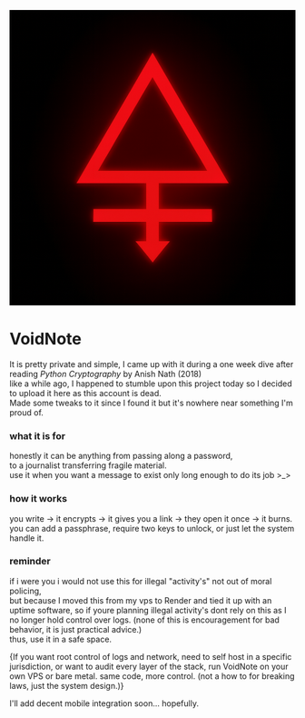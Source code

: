 <p align="center">
  <a href="https://raw.githubusercontent.com/1unxx/Voidnote/main/sigil-v2.png">
    <img src="./sigil-v2.png?v=2" width="520" height="520" alt="sigil">
  </a>
</p>


# VoidNote

It is pretty private and simple, I came up with it during a one week dive after reading *Python Cryptography* by Anish Nath (2018)  
like a while ago, I happened to stumble upon this project today so I decided to upload it here as this account is dead.  
Made some tweaks to it since I found it but it's nowhere near something I'm proud of.


### what it is for
honestly it can be anything from passing along a password,  
to a journalist transferring fragile material.  
use it when you want a message to exist only long enough to do its job >_>


### how it works
you write → it encrypts → it gives you a link → they open it once → it burns.  
you can add a passphrase, require two keys to unlock, or just let the system handle it.


### reminder
if i were you i would not use this for illegal "activity's" not out of moral policing,  
but because I moved this from my vps to Render and tied it up with an uptime software, so if youre planning illegal activity's dont rely on this as I no longer hold control over logs.
(none of this is encouragement for bad behavior, it is just practical advice.)  
thus, use it in a safe space. 


{If you want root control of logs and network, need to self host in a specific jurisdiction, or want to audit every layer of the stack, run VoidNote on your own VPS or bare metal. same code, more control. (not a how to for breaking laws, just the system design.)}

I'll add decent mobile integration soon... hopefully.

